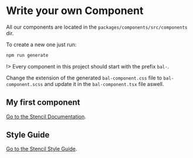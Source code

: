 # Write your own Component

All our components are located in the `packages/components/src/components` dir.

To create a new one just run:

```bash
npm run generate
```

!> Every component in this project should start with the prefix `bal-`.

Change the extension of the generated `bal-component.css` file to `bal-component.scss` and update it in the `bal-component.tsx` file aswell.

## My first component

[Go to the Stencil Documentation](https://stenciljs.com/docs/my-first-component).

## Style Guide

[Go to the Stencil Style Guide](https://stenciljs.com/docs/style-guide).
